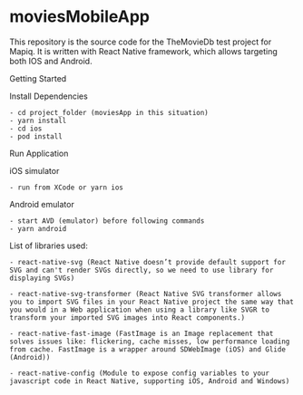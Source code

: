# moviesMobileApp

This repository is the source code for the TheMovieDb test project for Mapiq. It is written with React Native framework, which allows targeting both IOS and Android.

Getting Started

Install Dependencies

    - cd project_folder (moviesApp in this situation)
    - yarn install
    - cd ios
    - pod install

Run Application

iOS simulator

    - run from XCode or yarn ios

Android emulator

    - start AVD (emulator) before following commands
    - yarn android

List of libraries used:

    - react-native-svg (React Native doesn’t provide default support for SVG and can't render SVGs directly, so we need to use library for displaying SVGs)

    - react-native-svg-transformer (React Native SVG transformer allows you to import SVG files in your React Native project the same way that you would in a Web application when using a library like SVGR to transform your imported SVG images into React components.)

    - react-native-fast-image (FastImage is an Image replacement that solves issues like: flickering, cache misses, low performance loading from cache. FastImage is a wrapper around SDWebImage (iOS) and Glide (Android))

    - react-native-config (Module to expose config variables to your javascript code in React Native, supporting iOS, Android and Windows)

